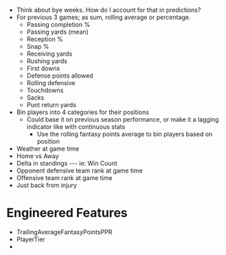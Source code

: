 * Think about bye weeks.  How do I account for that in predictions?
* For previous 3 games; as sum, rolling average or percentage.
    * Passing completion %
    * Passing yards (mean)
    * Reception %
    * Snap %
    * Receiving yards
    * Rushing yards
    * First downs
    * Defense points allowed
    * Rolling defensive
    * Touchdowns
    * Sacks
    * Punt return yards
* Bin players into 4 categories for their positions
    * Could base it on previous season performance, or make it a lagging indicator like with continuous stats
        * Use the rolling fantasy points average to bin players based on position
* Weather at game time
* Home vs Away
* Delta in standings --- ie: Win Count
* Opponent defensive team rank at game time
* Offensive team rank at game time
* Just back from injury


# Engineered Features

* TrailingAverageFantasyPointsPPR
* PlayerTier
* 